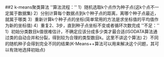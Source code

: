 ##2 k-means聚类算法
''算法流程：''
  1）随机选取k个点作为种子点(这k个点不一定属于数据集)
  2）分别计算每个数据点到k个种子点的距离，离哪个种子点最近，就属于哪类
  3）重新计算k个种子点的坐标(简单常用的方法是求坐标值的平均值作为新的坐标值)
  4）重复2、3步，直到种子点坐标不变或者循环次数完成
''不足：''
  1）初始分类数目k值很难估计，不确定应该分成多少类才最合适(ISODATA算法通过类的自动合并和分裂，得到较为合理的类型数目k。这里不讲这个算法)
  2）不同的随机种子会得到完全不同的结果(K-Means++算法可以用来解决这个问题，其可以有效地选择初始点)
